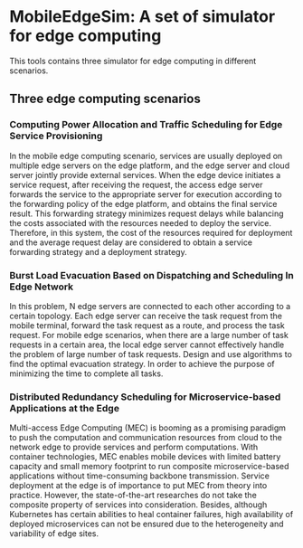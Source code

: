 # MobileEdgeSim: A set of simulator for edge computing

This tools contains three simulator for edge computing in different scenarios.

## Three edge computing scenarios

### Computing Power Allocation and Traffic Scheduling for Edge Service Provisioning

In the mobile edge computing scenario, services are usually deployed on multiple edge servers on the edge platform, and the 
edge server and cloud server jointly provide external services. When the edge device initiates a service request, after 
receiving the request, the access edge server forwards the service to the appropriate server for execution according to the 
forwarding policy of the edge platform, and obtains the final service result. This forwarding strategy minimizes request delays
while balancing the costs associated with the resources needed to deploy the service. Therefore, in this system, the cost of 
the resources required for deployment and the average request delay are considered to obtain a service forwarding strategy 
and a deployment strategy.

### Burst Load Evacuation Based on Dispatching and Scheduling In Edge Network

In this problem, N edge servers are connected to each other according to a certain topology. Each edge server can receive the 
task request from the mobile terminal, forward the task request as a route, and process the task request. For mobile edge 
scenarios, when there are a large number of task requests in a certain area, the local edge server cannot effectively handle 
the problem of large number of task requests. Design and use algorithms to find the optimal evacuation strategy. In order to 
achieve the purpose of minimizing the time to complete all tasks.

### Distributed Redundancy Scheduling for Microservice-based Applications at the Edge

Multi-access Edge Computing (MEC) is booming as a promising paradigm to push the computation and communication resources from 
cloud to the network edge to provide services and perform computations. With container technologies, MEC enables mobile devices
with limited battery capacity and small memory footprint to run composite microservice-based applications without 
time-consuming backbone transmission. Service deployment at the edge is of importance to put MEC from theory into practice. 
However, the state-of-the-art researches do not take the composite property of services into consideration. Besides, although
Kubernetes has certain abilities to heal container failures, high availability of deployed microservices can not be ensured 
due to the heterogeneity and variability of edge sites.